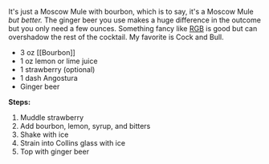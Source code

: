 It's just a Moscow Mule with bourbon, which is to say, it's a Moscow Mule *but better.* The ginger beer you use makes a huge difference in the outcome but you only need a few ounces. Something fancy like [RGB](https://rachelsgingerbeer.com) is good but can overshadow the rest of the cocktail. My favorite is Cock and Bull. 

* 3 oz [[Bourbon]]
* 1 oz lemon or lime juice
* 1 strawberry (optional)
* 1 dash Angostura
* Ginger beer

**Steps:**

1. Muddle strawberry
1. Add bourbon, lemon, syrup, and bitters
1. Shake with ice
1. Strain into Collins glass with ice
1. Top with ginger beer
